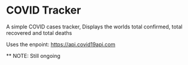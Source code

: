 # COVID Tracker

A simple COVID cases tracker, Displays the worlds total confirmed, total recovered and total deaths

Uses the enpoint: https://api.covid19api.com

** NOTE: Still ongoing
